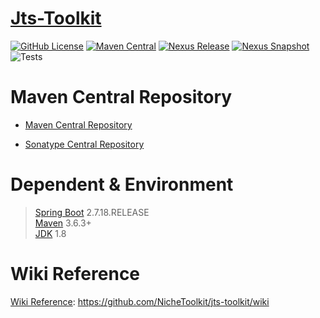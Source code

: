 # [Jts-Toolkit](https://github.com/NicheToolkit/jts-toolkit)

[![GitHub License](https://img.shields.io/badge/license-Apache-blue.svg)](https://github.com/NicheToolkit/jts-toolkit/blob/master/LICENSE)
[![Maven Central](https://img.shields.io/maven-central/v/io.github.nichetoolkit/jts-toolkit-utils)](https://central.sonatype.com/search?smo=true&q=jts-toolkit-utils&namespace=io.github.nichetoolkit)
[![Nexus Release](https://img.shields.io/nexus/r/io.github.nichetoolkit/jts-toolkit-utils?server=https%3A%2F%2Fs01.oss.sonatype.org)](https://s01.oss.sonatype.org/content/repositories/releases/io/github/nichetoolkit/jts-toolkit-utils/)
[![Nexus Snapshot](https://img.shields.io/nexus/s/io.github.nichetoolkit/jts-toolkit-utils?server=https%3A%2F%2Fs01.oss.sonatype.org)](https://s01.oss.sonatype.org/content/repositories/snapshots/io/github/nichetoolkit/jts-toolkit-utils/)
![Tests](https://github.com/NicheToolkit/jts-toolkit/workflows/Tests/badge.svg)

# Maven Central Repository

- [Maven Central Repository](https://search.maven.org/search?q=io.github.nichetoolkit)

- [Sonatype Central Repository](https://central.sonatype.dev/search?q=io.github.nichetoolkit)

# Dependent & Environment

> [Spring Boot](https://spring.io/projects/spring-boot) 2.7.18.RELEASE\
> [Maven](https://maven.apache.org/) 3.6.3+\
> [JDK](https://www.oracle.com/java/technologies/downloads/#java8) 1.8

# Wiki Reference

[Wiki Reference](https://github.com/NicheToolkit/jts-toolkit/wiki): https://github.com/NicheToolkit/jts-toolkit/wiki
